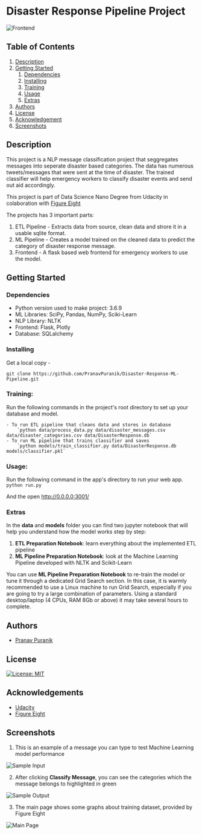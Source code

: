 # Disaster Response Pipeline Project

![Frontend](screenshots/intro.png)

## Table of Contents
1. [Description](#description)
2. [Getting Started](#getting_started)
	1. [Dependencies](#dependencies)
	2. [Installing](#installing)
	3. [Training](#training)
    4. [Usage](#usage)
	5. [Extras](#extras)
3. [Authors](#authors)
4. [License](#license)
5. [Acknowledgement](#acknowledgement)
6. [Screenshots](#screenshots)

<a name="descripton"></a>
## Description

This project is a NLP message classification project that seggregates messages into seperate disaster based categories. The data has numerous tweets/messages that were sent at the time of disaster. The trained classifier will help emergency workers to classify disaster events and send out aid accordingly. 

This project is part of Data Science Nano Degree from Udacity in colaboration with <a href="https://www.figure-eight.com/" target="_blank">Figure Eight</a>

The projects has 3 important parts:
1. ETL Pipeline - Extracts data from source, clean data and strore it in a usable sqlite format. 
2. ML Pipeline - Creates a model trained on the cleaned data to predict the category of disaster response message.
3. Frontend - A flask based web frontend for emergency workers to use the model.

<a name="getting_started"></a>
## Getting Started

<a name="dependencies"></a>
### Dependencies
* Python version used to make project: 3.6.9
* ML Libraries: SciPy, Pandas, NumPy, Sciki-Learn
* NLP Library: NLTK
* Frontend: Flask, Plotly
* Database: SQLalchemy

<a name="installing"></a>
### Installing
Get a local copy - 
```
git clone https://github.com/PranavPuranik/Disaster-Response-ML-Pipeline.git
```
<a name="Training"></a>
### Training:
Run the following commands in the project's root directory to set up your database and model.

    - To run ETL pipeline that cleans data and stores in database
        `python data/process_data.py data/disaster_messages.csv data/disaster_categories.csv data/DisasterResponse.db`
    - To run ML pipeline that trains classifier and saves
        `python models/train_classifier.py data/DisasterResponse.db models/classifier.pkl`

<a name="Usage"></a>
### Usage:
Run the following command in the app's directory to run your web app.
    `python run.py`

And the open http://0.0.0.0:3001/

<a name="extras"></a>
### Extras

In the **data** and **models** folder you can find two jupyter notebook that will help you understand how the model works step by step:
1. **ETL Preparation Notebook**: learn everything about the implemented ETL pipeline
2. **ML Pipeline Preparation Notebook**: look at the Machine Learning Pipeline developed with NLTK and Scikit-Learn

You can use **ML Pipeline Preparation Notebook** to re-train the model or tune it through a dedicated Grid Search section.
In this case, it is warmly recommended to use a Linux machine to run Grid Search, especially if you are going to try a large combination of parameters.
Using a standard desktop/laptop (4 CPUs, RAM 8Gb or above) it may take several hours to complete. 

<a name="authors"></a>
## Authors

* [Pranav Puranik](https://github.com/PranavPuranik)

<a name="license"></a>
## License
[![License: MIT](https://img.shields.io/badge/License-MIT-yellow.svg)](https://opensource.org/licenses/MIT)

<a name="acknowledgement"></a>
## Acknowledgements

* [Udacity](https://www.udacity.com/)
* [Figure Eight](https://www.figure-eight.com/)

<a name="screenshots"></a>
## Screenshots

1. This is an example of a message you can type to test Machine Learning model performance

![Sample Input](screenshots/sample_input.png)

2. After clicking **Classify Message**, you can see the categories which the message belongs to highlighted in green

![Sample Output](screenshots/sample_output.png)

3. The main page shows some graphs about training dataset, provided by Figure Eight

![Main Page](screenshots/main_page.png)
